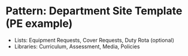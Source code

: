 # Pattern: Department Site Template (PE example)

- Lists: Equipment Requests, Cover Requests, Duty Rota (optional)
- Libraries: Curriculum, Assessment, Media, Policies
